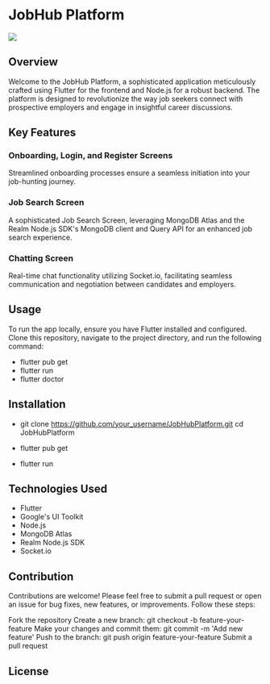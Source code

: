 # JobHub Platform


<img src="https://res.cloudinary.com/dr63ndxik/image/upload/v1697651178/fsfoknisp3dfeopileqr.png">


## Overview

Welcome to the JobHub Platform, a sophisticated application meticulously crafted using Flutter for the frontend and Node.js for a robust backend. The platform is designed to revolutionize the way job seekers connect with prospective employers and engage in insightful career discussions.

## Key Features

### Onboarding, Login, and Register Screens

Streamlined onboarding processes ensure a seamless initiation into your job-hunting journey.

### Job Search Screen

A sophisticated Job Search Screen, leveraging MongoDB Atlas and the Realm Node.js SDK's MongoDB client and Query API for an enhanced job search experience.

### Chatting Screen

Real-time chat functionality utilizing Socket.io, facilitating seamless communication and negotiation between candidates and employers.

## Usage

To run the app locally, ensure you have Flutter installed and configured.
Clone this repository, navigate to the project directory, and run the following command:

- flutter pub get
- flutter run
- flutter doctor
  



## Installation

- git clone https://github.com/your_username/JobHubPlatform.git
cd JobHubPlatform

- flutter pub get

- flutter run


## Technologies Used

- Flutter
- Google's UI Toolkit
- Node.js
- MongoDB Atlas
- Realm Node.js SDK
- Socket.io

## Contribution

Contributions are welcome! Please feel free to submit a pull request or open an issue for bug fixes, new features, or improvements. Follow these steps:

Fork the repository
Create a new branch: git checkout -b feature-your-feature
Make your changes and commit them: git commit -m 'Add new feature'
Push to the branch: git push origin feature-your-feature
Submit a pull request

## License



